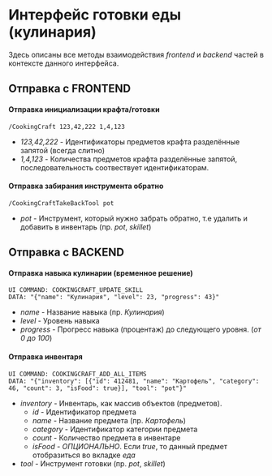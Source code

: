 # Интерфейс готовки еды (кулинария)
Здесь описаны все методы взаимодействия *frontend* и *backend* частей в контексте данного интерфейса.

## Отправка с FRONTEND

#### Отправка инициализации крафта/готовки
```
/CookingCraft 123,42,222 1,4,123
```
- *123,42,222* - Идентификаторы предметов крафта разделённые запятой (всегда слитно)
- *1,4,123* - Количества предметов крафта разделённые запятой, последовательность соотвествует идентификаторам.

#### Отправка забирания инструмента обратно
```
/CookingCraftTakeBackTool pot
```
- *pot* - Инструмент, который нужно забрать обратно, т.е удалить и добавить в инвентарь (пр. *pot*, *skillet*)

## Отправка с BACKEND

#### Отправка навыка кулинарии (временное решение)
```
UI COMMAND: COOKINGCRAFT_UPDATE_SKILL
DATA: "{"name": "Кулинария", "level": 23, "progress": 43}"
```
- *name* - Название навыка (пр. *Кулинария*)
- *level* - Уровень навыка
- *progress* - Прогресс навыка (процентаж) до следующего уровня. (*от 0 до 100*)

#### Отправка инвентаря
```
UI COMMAND: COOKINGCRAFT_ADD_ALL_ITEMS
DATA: "{"inventory": [{"id": 412481, "name": "Картофель", "category": 46, "count": 3, "isFood": true}], "tool": "pot"}"
```
- *inventory* - Инвентарь, как массив объектов (предметов).
  - *id* - Идентификатор предмета
  - *name* - Название предмета (пр. *Картофель*)
  - *category* - Идентификатор категории предмета
  - *count* - Количество предмета в инвентаре
  - *isFood* - *ОПЦИОНАЛЬНО*. Если *true*, то данный предмет отобразиться во вкладке *еда*
- *tool* - Инструмент готовки (пр. *pot*, *skillet*)